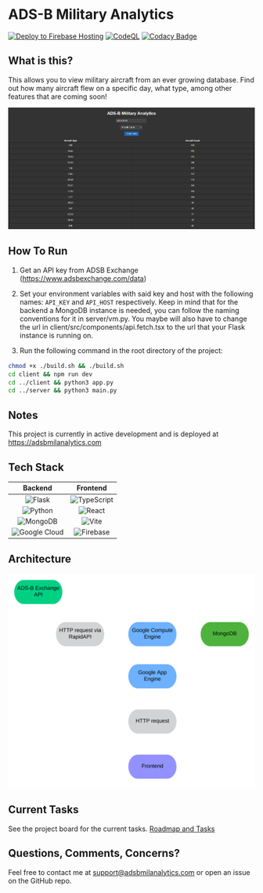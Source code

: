 # ADS-B Military Analytics

[![Deploy to Firebase Hosting](https://github.com/EMcNugget/adsb_mil_data/actions/workflows/firebase-hosting-merge.yml/badge.svg)](https://github.com/EMcNugget/adsb_mil_data/actions/workflows/firebase-hosting-merge.yml)
[![CodeQL](https://github.com/EMcNugget/adsb_mil_data/actions/workflows/codeql.yml/badge.svg)](https://github.com/EMcNugget/adsb_mil_data/actions/workflows/codeql.yml)
[![Codacy Badge](https://app.codacy.com/project/badge/Grade/5caa91f758e54d11b3034743d903a1b8)](https://www.codacy.com/gh/EMcNugget/ADS-B-Military-Analytics/dashboard?utm_source=github.com&amp;utm_medium=referral&amp;utm_content=EMcNugget/ADS-B-Military-Analytics&amp;utm_campaign=Badge_Grade)

## What is this?

This allows you to view military aircraft from an ever growing database. Find out how many aircraft flew on a specific day, what type, among other features that are coming soon!

![Screenshot](./assets/demo.png)

## How To Run

1. Get an API key from ADSB Exchange (<https://www.adsbexchange.com/data>)

2. Set your environment variables with said key and host with the following names: ```API_KEY``` and ```API_HOST```
   respectively. Keep in mind that for the backend a MongoDB instance is needed, you can follow the naming conventions for it in server/vm.py. You maybe will also have to change the url in client/src/components/api.fetch.tsx to the url that your Flask instance is running on.

3. Run the following command in the root directory of the project:

```bash
chmod +x ./build.sh && ./build.sh
cd client && npm run dev
cd ../client && python3 app.py
cd ../server && python3 main.py
```

## Notes

This project is currently in active development and is deployed at <https://adsbmilanalytics.com>

## Tech Stack

| Backend             | Frontend          |
|:-------------------:|:-----------------:|
| ![Flask][Flask]     | ![TypeScript][TS] |
| ![Python][PY]       | ![React][React]   |
| ![MongoDB][MDB]     | ![Vite][Vite]     |
| ![Google Cloud][GC] | ![Firebase][FB]   |

## Architecture

![Architecture](./assets/architecture.svg)

## Current Tasks

See the project board for the current tasks.
[Roadmap and Tasks][rm]

## Questions, Comments, Concerns?

Feel free to contact me at <support@adsbmilanalytics.com> or open an issue on the GitHub repo.

[TS]: https://img.shields.io/badge/typescript-%23007ACC.svg?style=for-the-badge&logo=typescript&logoColor=white
[Flask]: https://img.shields.io/badge/flask-%23000.svg?style=for-the-badge&logo=flask&logoColor=white
[PY]: https://img.shields.io/badge/python-3670A0?style=for-the-badge&logo=python&logoColor=ffdd54
[React]: https://img.shields.io/badge/react-%2320232a.svg?style=for-the-badge&logo=react&logoColor=%2361DAFB
[MDB]: https://img.shields.io/badge/MongoDB-%234ea94b.svg?style=for-the-badge&logo=mongodb&logoColor=white
[GC]: https://img.shields.io/badge/GoogleCloud-%234285F4.svg?style=for-the-badge&logo=google-cloud&logoColor=white
[Vite]: https://img.shields.io/badge/vite-%23646CFF.svg?style=for-the-badge&logo=vite&logoColor=white
[FB]: https://img.shields.io/badge/firebase-%23039BE5.svg?style=for-the-badge&logo=firebase
[rm]: https://github.com/users/EMcNugget/projects/6
